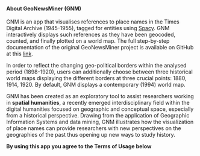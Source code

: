 #### About GeoNewsMiner (GNM)

GNM is an app that visualises references to place names in the Times Digital Archive (1945-1955), tagged for entities using [Spacy](https://spacy.io/). GNM interactively displays such references as they have been geocoded, counted, and finally plotted on a world map. The full step-by-step documentation of the original GeoNewsMiner project is available on GitHub at this [link](https://github.com/lorellav/GeoNewsMiner).

In order to reflect the changing geo-political borders within the analysed period (1898-1920), users can additionally choose between three historical world maps displaying the different borders at three crucial points: 1880, 1914, 1920. By default, GNM displays a contemporary (1994) world map.

GNM has been created as an exploratory tool to assist researchers working in **spatial humanities**, a recently emerged interdisciplinary field within the digital humanities focused on geographic and conceptual space, especially from a historical perspective. Drawing from the application of Geographic Information Systems and data mining, GNM illustrates how the visualization of place names can provide researchers with new perspectives on the geographies of the past thus opening up new ways to study history.

**By using this app you agree to the Terms of Usage below**


